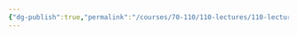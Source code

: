 ```yaml
---
{"dg-publish":true,"permalink":"/courses/70-110/110-lectures/110-lecture-3/","dgHomeLink":true,"dgPassFrontmatter":false,"dgShowBacklinks":true,"dgShowLocalGraph":true,"dgShowInlineTitle":false}
---
```

